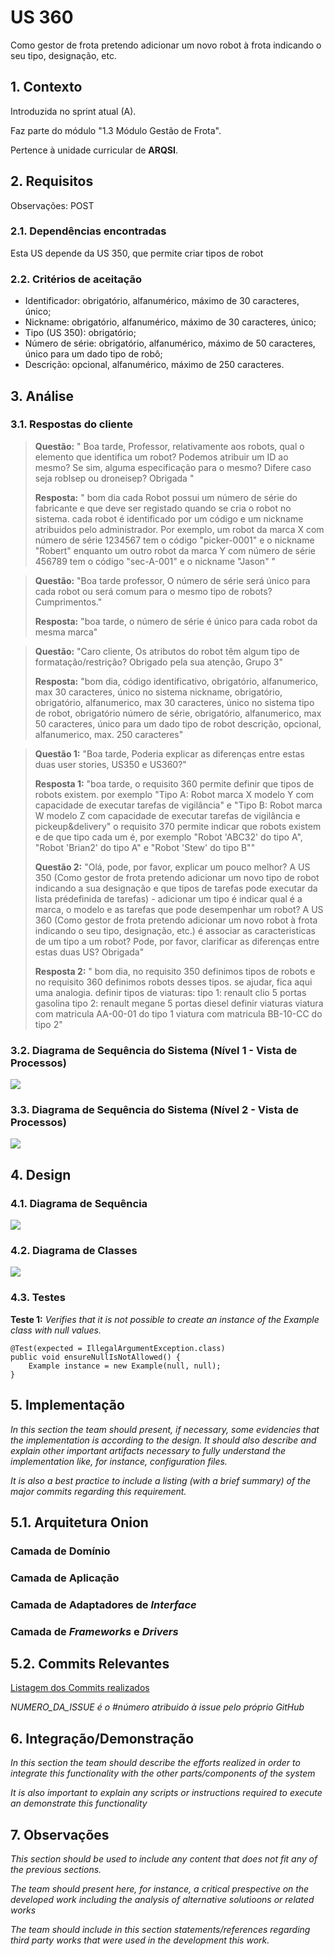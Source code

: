 # US 360

Como gestor de frota pretendo adicionar um novo robot à frota indicando o seu tipo, designação, etc.

## 1. Contexto

Introduzida no sprint atual (A).

Faz parte do módulo "1.3 Módulo Gestão de Frota".

Pertence à unidade curricular de **ARQSI**.

## 2. Requisitos

Observações: POST

### 2.1. Dependências encontradas

Esta US depende da US 350, que permite criar tipos de robot

### 2.2. Critérios de aceitação

* Identificador: obrigatório, alfanumérico, máximo de 30 caracteres, único;
* Nickname: obrigatório, alfanumérico, máximo de 30 caracteres, único;
* Tipo (US 350): obrigatório;
* Número de série: obrigatório, alfanumérico, máximo de 50 caracteres, único para um dado tipo de robô;
* Descrição: opcional, alfanumérico, máximo de 250 caracteres.

## 3. Análise

### 3.1. Respostas do cliente

>**Questão:** "
Boa tarde, Professor, 
relativamente aos robots, qual o elemento que identifica um robot?
Podemos atribuir um ID ao mesmo? Se sim, alguma especificação para o mesmo?
Difere caso seja robIsep ou droneisep?
Obrigada
"
> 
>**Resposta:** "
bom dia
cada Robot possui um número de série do fabricante e que deve ser registado quando se cria o robot no sistema. cada robot é identificado por um código e um nickname atribuidos pelo administrador. Por exemplo, um robot da marca X com número de série 1234567 tem o código "picker-0001" e o nickname "Robert" enquanto um outro robot da marca Y com número de série 456789 tem o código "sec-A-001" e o nickname "Jason"
"

>**Questão:** "Boa tarde professor,
O número de série será único para cada robot ou será comum para o mesmo tipo de robots?
Cumprimentos."
>
>**Resposta:** "boa tarde,
o número de série é único para cada robot da mesma marca"

>**Questão:** "Caro cliente, 
Os atributos do robot têm algum tipo de formatação/restrição? 
Obrigado pela sua atenção,
Grupo 3"
>
>**Resposta:** "bom dia,
código identificativo, obrigatório, alfanumerico, max 30 caracteres, único no sistema
nickname, obrigatório, obrigatório, alfanumerico, max 30 caracteres, único no sistema 
tipo de robot, obrigatório
número de série, obrigatório, alfanumerico, max 50 caracteres, único para um dado tipo de robot
descrição, opcional, alfanumerico, max. 250 caracteres"

>**Questão 1:** "Boa tarde,
Poderia explicar as diferenças entre estas duas user stories, US350 e US360?"
>
>**Resposta 1:** "boa tarde,
o requisito 360 permite definir que tipos de robots existem. por exemplo "Tipo A: Robot marca X modelo Y com capacidade de executar tarefas de vigilância" e "Tipo B: Robot marca W modelo Z com capacidade de executar tarefas de vigilância e pickeup&delivery"
o requisito 370 permite indicar que robots existem e de que tipo cada um é, por exemplo "Robot 'ABC32' do tipo A", "Robot 'Brian2' do tipo A" e "Robot 'Stew' do tipo B""
>
>**Questão 2:** "Olá,
pode, por favor, explicar um pouco melhor?
A US 350 (Como gestor de frota pretendo adicionar um novo tipo de robot indicando a sua designação e que tipos de tarefas pode executar da lista prédefinida de tarefas) - adicionar um tipo é indicar qual é a marca, o modelo e as tarefas que pode desempenhar um robot?
A US 360 (Como gestor de frota pretendo adicionar um novo robot à frota indicando o seu tipo, designação, etc.) é associar as caracteristicas de um tipo a um robot?
Pode, por favor, clarificar as diferenças entre estas duas US? Obrigada"
>
>**Resposta 2:** "
bom dia,
no requisito 350 definimos tipos de robots e no requisito 360 definimos robots desses tipos.
se ajudar, fica aqui uma analogia.
definir tipos de viaturas:
    tipo 1: renault clio 5 portas gasolina
    tipo 2: renault megane 5 portas diesel
definir viaturas
    viatura com matricula AA-00-01 do tipo 1
    viatura com matricula BB-10-CC do tipo 2"


### 3.2. Diagrama de Sequência do Sistema (Nível 1 - Vista de Processos)

![](IMG/system-sequence-diagram-level-1.svg)

### 3.3. Diagrama de Sequência do Sistema (Nível 2 - Vista de Processos)


![](IMG/system-sequence-diagram-level-2.svg)

## 4. Design

### 4.1. Diagrama de Sequência


![](IMG/sequence-diagram-level-3.svg)

### 4.2. Diagrama de Classes

![](SVG/SD.svg)

### 4.3. Testes

**Teste 1:** *Verifies that it is not possible to create an instance of the Example class with null values.*

```
@Test(expected = IllegalArgumentException.class)
public void ensureNullIsNotAllowed() {
	Example instance = new Example(null, null);
}
```

## 5. Implementação

*In this section the team should present, if necessary, some evidencies that the implementation is according to the design. It should also describe and explain other important artifacts necessary to fully understand the implementation like, for instance, configuration files.*

*It is also a best practice to include a listing (with a brief summary) of the major commits regarding this requirement.*

## 5.1. Arquitetura Onion
### Camada de Domínio

### Camada de Aplicação

### Camada de Adaptadores de *Interface*

### Camada de *Frameworks* e *Drivers*

## 5.2. Commits Relevantes

[Listagem dos Commits realizados](https://github.com/sem5pi/sem5pi-23-24-50/issues/NUMERO_DA_ISSUE)

*NUMERO_DA_ISSUE é o #número atribuido à issue pelo próprio GitHub*

## 6. Integração/Demonstração

*In this section the team should describe the efforts realized in order to integrate this functionality with the other parts/components of the system*

*It is also important to explain any scripts or instructions required to execute an demonstrate this functionality*

## 7. Observações

*This section should be used to include any content that does not fit any of the previous sections.*

*The team should present here, for instance, a critical prespective on the developed work including the analysis of alternative solutioons or related works*

*The team should include in this section statements/references regarding third party works that were used in the development this work.*